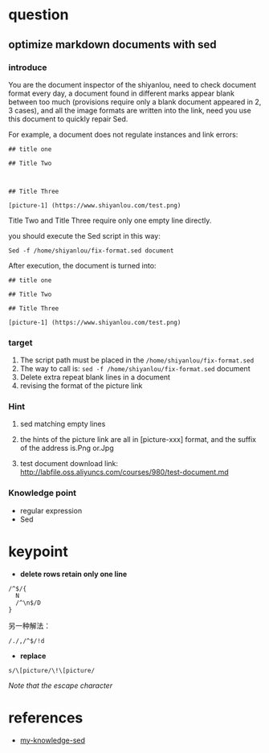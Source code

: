 # question

## optimize markdown documents with sed

### introduce

You are the document inspector of the shiyanlou, need to check document format every day, a document found in different marks appear blank between too much (provisions require only a blank document appeared in 2, 3 cases), and all the image formats are written into the link, need you use this document to quickly repair Sed.

For example, a document does not regulate instances and link errors:
```
## title one

## Title Two



## Title Three

[picture-1] (https://www.shiyanlou.com/test.png)
```

Title Two and Title Three require only one empty line directly.

you should execute the Sed script in this way:
```
Sed -f /home/shiyanlou/fix-format.sed document
```

After execution, the document is turned into:
```
## title one

## Title Two

## Title Three

[picture-1] (https://www.shiyanlou.com/test.png)
```

### target

1. The script path must be placed in the `/home/shiyanlou/fix-format.sed`
2. The way to call is: `sed -f /home/shiyanlou/fix-format.sed` document
3. Delete extra repeat blank lines in a document
4. revising the format of the picture link

### Hint

1. sed matching empty lines

2. the hints of the picture link are all in [picture-xxx] format, and the suffix of the address is.Png or.Jpg

3. test document download link: http://labfile.oss.aliyuncs.com/courses/980/test-document.md

### Knowledge point

- regular expression
- Sed

# keypoint
- **delete rows retain only one line**
```
/^$/{
  N
  /^\n$/D
}
```

另一种解法：
```
/./,/^$/!d
```

- **replace**
```
s/\[picture/\!\[picture/
```
*Note that the escape character*

# references

- [my-knowledge-sed](https://github.com/kinglion580/syl_linux/blob/master/knowlege/sed.md)

